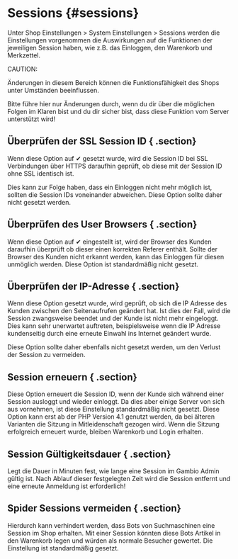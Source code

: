 # Sessions {#sessions}

Unter Shop Einstellungen \> System Einstellungen \> Sessions werden die Einstellungen vorgenommen die Auswirkungen auf die Funktionen der jeweiligen Session haben, wie z.B. das Einloggen, den Warenkorb und Merkzettel.

CAUTION:

Änderungen in diesem Bereich können die Funktionsfähigkeit des Shops unter Umständen beeinflussen.

Bitte führe hier nur Änderungen durch, wenn du dir über die möglichen Folgen im Klaren bist und du dir sicher bist, dass diese Funktion vom Server unterstützt wird!

## Überprüfen der SSL Session ID { .section}

Wenn diese Option auf ✔ gesetzt wurde, wird die Session ID bei SSL Verbindungen über HTTPS daraufhin geprüft, ob diese mit der Session ID ohne SSL identisch ist.

Dies kann zur Folge haben, dass ein Einloggen nicht mehr möglich ist, sollten die Session IDs voneinander abweichen. Diese Option sollte daher nicht gesetzt werden.

## Überprüfen des User Browsers { .section}

Wenn diese Option auf ✔ eingestellt ist, wird der Browser des Kunden daraufhin überprüft ob dieser einen korrekten Referer enthält. Sollte der Browser des Kunden nicht erkannt werden, kann das Einloggen für diesen unmöglich werden. Diese Option ist standardmäßig nicht gesetzt.

## Überprüfen der IP-Adresse { .section}

Wenn diese Option gesetzt wurde, wird geprüft, ob sich die IP Adresse des Kunden zwischen den Seitenaufrufen geändert hat. Ist dies der Fall, wird die Session zwangsweise beendet und der Kunde ist nicht mehr eingeloggt. Dies kann sehr unerwartet auftreten, beispielsweise wenn die IP Adresse kundenseitig durch eine erneute Einwahl ins Internet geändert wurde.

Diese Option sollte daher ebenfalls nicht gesetzt werden, um den Verlust der Session zu vermeiden.

## Session erneuern { .section}

Diese Option erneuert die Session ID, wenn der Kunde sich während einer Session ausloggt und wieder einloggt. Da dies aber einige Server von sich aus vornehmen, ist diese Einstellung standardmäßig nicht gesetzt. Diese Option kann erst ab der PHP Version 4.1 genutzt werden, da bei älteren Varianten die Sitzung in Mitleidenschaft gezogen wird. Wenn die Sitzung erfolgreich erneuert wurde, bleiben Warenkorb und Login erhalten.

## Session Gültigkeitsdauer { .section}

Legt die Dauer in Minuten fest, wie lange eine Session im Gambio Admin gültig ist. Nach Ablauf dieser festgelegten Zeit wird die Session entfernt und eine erneute Anmeldung ist erforderlich!

## Spider Sessions vermeiden { .section}

Hierdurch kann verhindert werden, dass Bots von Suchmaschinen eine Session im Shop erhalten. Mit einer Session könnten diese Bots Artikel in den Warenkorb legen und würden als normale Besucher gewertet. Die Einstellung ist standardmäßig gesetzt.




